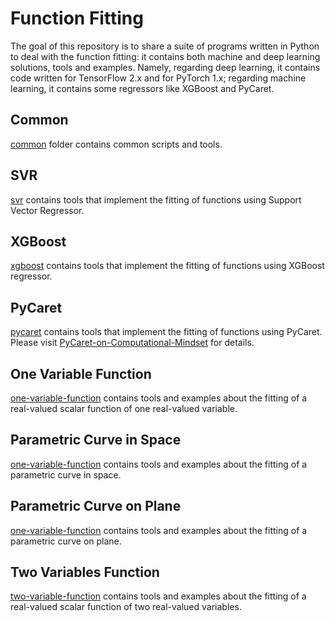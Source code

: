 # Function Fitting
The goal of this repository is to share a suite of programs written in Python to deal with the function fitting: it contains both machine and deep learning solutions, tools and examples. Namely, regarding deep learning, it contains code written for TensorFlow 2.x and for PyTorch 1.x; regarding machine learning, it contains some regressors like XGBoost and PyCaret.

## Common
[common](./common) folder contains common scripts and tools.

## SVR
[svr](./svr) contains tools that implement the fitting of functions using Support Vector Regressor.

## XGBoost
[xgboost](./xgboost) contains tools that implement the fitting of functions using XGBoost regressor.

## PyCaret
[pycaret](./pycaret) contains tools that implement the fitting of functions using PyCaret.
Please visit [PyCaret-on-Computational-Mindset](file:///home/ettore/emware/front/websites/local.computationalmindset.com/en/machine-learning/fitting-functions-with-pycaret.html) for details.

## One Variable Function
[one-variable-function](./one-variable-function) contains tools and examples about the fitting of a real-valued scalar function of one real-valued variable.

## Parametric Curve in Space
[one-variable-function](./parametric-curve-in-space) contains tools and examples about the fitting of a parametric curve in space.

## Parametric Curve on Plane
[one-variable-function](./parametric-curve-on-plane) contains tools and examples about the fitting of a parametric curve on plane.

## Two Variables Function
[two-variable-function](./two-variables-function) contains tools and examples about the fitting of a real-valued scalar function of two real-valued variables.
